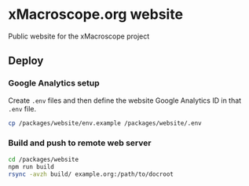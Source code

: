 # xMacroscope.org website
Public website for the xMacroscope project

## Deploy
### Google Analytics setup
Create `.env` files and then define the website Google Analytics ID in that `.env` file.

```bash
cp /packages/website/env.example /packages/website/.env
```
### Build and push to remote web server
```bash
cd /packages/website
npm run build
rsync -avzh build/ example.org:/path/to/docroot
```
